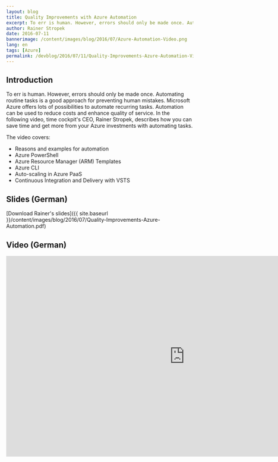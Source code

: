 ```yaml
---
layout: blog
title: Quality Improvements with Azure Automation
excerpt: To err is human. However, errors should only be made once. Automating routine tasks is a good approach for preventing human mistakes. Microsoft Azure offers lots of possibilities to automate recurring tasks. In this video (German), time cockpit's CEO, Rainer Stropek, describes how you can save time and get more from your Azure investments with automating tasks.
author: Rainer Stropek
date: 2016-07-11
bannerimage: /content/images/blog/2016/07/Azure-Automation-Video.png
lang: en
tags: [Azure]
permalink: /devblog/2016/07/11/Quality-Improvements-Azure-Automation-Video
---
```


## Introduction

To err is human. However, errors should only be made once. Automating routine tasks is a good approach for preventing human mistakes. Microsoft Azure offers lots of possibilities to automate recurring tasks. Automation can be used to reduce costs and enhance quality of service. In the following video, time cockpit's CEO, Rainer Stropek, describes how you can save time and get more from your Azure investments with automating tasks.

The video covers:

* Reasons and examples for automation
* Azure PowerShell
* Azure Resource Manager (ARM) Templates
* Azure CLI
* Auto-scaling in Azure PaaS
* Continuous Integration and Delivery with VSTS

## Slides (German)

[Download Rainer's slides]({{ site.baseurl }}/content/images/blog/2016/07/Quality-Improvements-Azure-Automation.pdf)

## Video (German)

<div class="videoWrapper">
  <iframe src="https://channel9.msdn.com/Blogs/MVP-Azure/Qualittssteigerung-durch-Automatisierung-in-der-Microsoft-Azure-Cloud/player" width="960" height="540" allowFullScreen frameBorder="0"></iframe>
</div>
